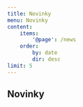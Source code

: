 ```yaml
---
title: Novinky
menu: Novinky
content:
    items:
        '@page': /news
    order:
        by: date
        dir: desc
limit: 5
---
```


## Novinky

